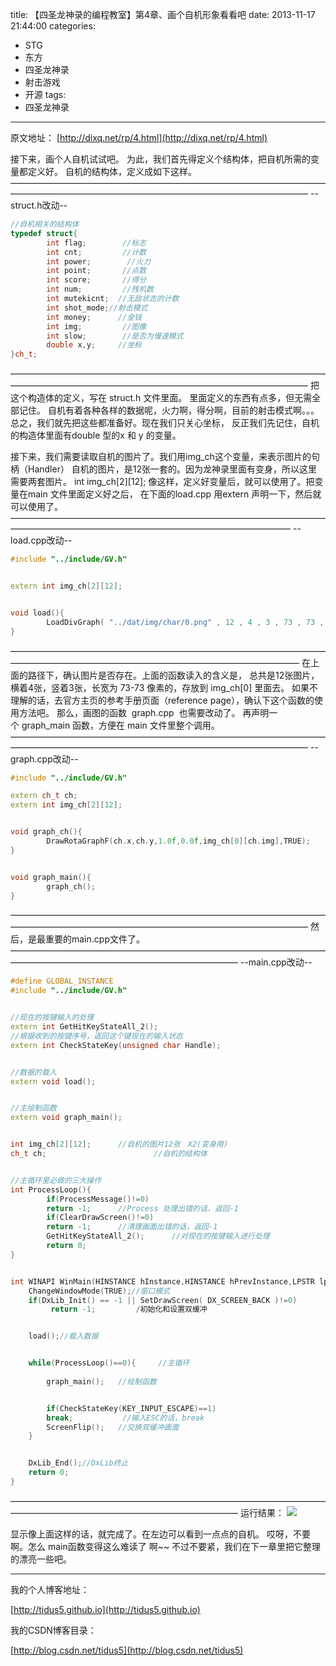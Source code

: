 title: 【四圣龙神录的编程教室】第4章、画个自机形象看看吧
date: 2013-11-17 21:44:00
categories:
- STG
- 东方
- 四圣龙神录
- 射击游戏
- 开源
tags:
- 四圣龙神录
---
原文地址：
[http://dixq.net/rp/4.html](http://dixq.net/rp/4.html)

接下来，画个人自机试试吧。
为此，我们首先得定义个结构体，把自机所需的变量都定义好。
自机的结构体，定义成如下这样。
——————————————————————————————————————————————————————————————————————
--struct.h改动--

```cpp
//自机相关的结构体
typedef struct{
        int flag;      	 //标志
        int cnt;       	 //计数
        int power;    	  //火力
        int point;     	 //点数
        int score;     	 //得分
        int num;       	 //残机数
        int mutekicnt;  //无敌状态的计数
        int shot_mode;//射击模式
        int money;      //金钱
        int img;       	 //图像
        int slow;      	 //是否为慢速模式
        double x,y;     //坐标
}ch_t;
```
——————————————————————————————————————————————————————————————————————
把这个构造体的定义，写在 struct.h 文件里面。
里面定义的东西有点多，但无需全部记住。
自机有着各种各样的数据呢，火力啊，得分啊，目前的射击模式啊。。。
总之，我们就先把这些都准备好。现在我们只关心坐标，
反正我们先记住，自机的构造体里面有double 型的x 和 y 的变量。

接下来，我们需要读取自机的图片了。我们用img_ch这个变量，来表示图片的句柄（Handler）
自机的图片，是12张一套的。因为龙神录里面有变身，所以这里需要两套图片。
int img_ch[2][12];
像这样，定义好变量后，就可以使用了。把变量在main 文件里面定义好之后，
在下面的load.cpp 用extern 声明一下，然后就可以使用了。
————————————————————————————————————————————————————————————————————
--load.cpp改动--

```cpp
#include "../include/GV.h"


extern int img_ch[2][12];


void load(){
        LoadDivGraph( "../dat/img/char/0.png" , 12 , 4 , 3 , 73 , 73 , img_ch[0] ) ;
}
```
—————————————————————————————————————————————————————————————————————
在上面的路径下，确认图片是否存在。上面的函数读入的含义是，
总共是12张图片，横着4张，竖着3张，长宽为 73-73 像素的，存放到 img_ch[0] 里面去。
如果不理解的话，去官方主页的参考手册页面（reference page），确认下这个函数的使用方法吧。
那么，画图的函数  graph.cpp  也需要改动了。
再声明一个 graph_main 函数，方便在 main 文件里整个调用。
——————————————————————————————————————————————————————————————————————
--graph.cpp改动--


```cpp
#include "../include/GV.h"

extern ch_t ch;
extern int img_ch[2][12];


void graph_ch(){
        DrawRotaGraphF(ch.x,ch.y,1.0f,0.0f,img_ch[0][ch.img],TRUE);
}


void graph_main(){
        graph_ch();
}
```

——————————————————————————————————————————————————————————————————————
然后，是最重要的main.cpp文件了。
——————————————————————————————————————————————————————————————
--main.cpp改动--

```cpp
#define GLOBAL_INSTANCE 
#include "../include/GV.h"


//现在的按键输入的处理
extern int GetHitKeyStateAll_2();
//根据收到的按键序号，返回这个键现在的输入状态
extern int CheckStateKey(unsigned char Handle);


//数据的载入
extern void load();


//主绘制函数
extern void graph_main();


int img_ch[2][12];      //自机的图片12张　X2(变身用)
ch_t ch;                        //自机的结构体


//主循环里必做的三大操作
int ProcessLoop(){
        if(ProcessMessage()!=0)
 		return -1;		//Process 处理出错的话，返回-1  
        if(ClearDrawScreen()!=0)
		return -1;		//清理画面出错的话，返回-1  
        GetHitKeyStateAll_2();		//对现在的按键输入进行处理  
        return 0;
}


int WINAPI WinMain(HINSTANCE hInstance,HINSTANCE hPrevInstance,LPSTR lpCmdLine,int nCmdShow){
    ChangeWindowMode(TRUE);//窗口模式  
    if(DxLib_Init() == -1 || SetDrawScreen( DX_SCREEN_BACK )!=0)
		 return -1;			/初始化和设置双缓冲


    load();//载入数据


    while(ProcessLoop()==0){	 //主循环  
                
        graph_main();	//绘制函数


        if(CheckStateKey(KEY_INPUT_ESCAPE)==1)
		break;			 //输入ESC的话，break  
        ScreenFlip();	//交换双缓冲画面
    }


    DxLib_End();//DxLib终止  
    return 0;
}
```

——————————————————————————————————————————————————————————————
运行结果：
![](http://dixq.net/rp/img/4/0.PNG)

显示像上面这样的话，就完成了。在左边可以看到一点点的自机。
哎呀，不要啊。怎么 main函数变得这么难读了 啊~~
不过不要紧，我们在下一章里把它整理的漂亮一些吧。


---
我的个人博客地址：

[http://tidus5.github.io](http://tidus5.github.io)

我的CSDN博客目录：

[http://blog.csdn.net/tidus5](http://blog.csdn.net/tidus5)
